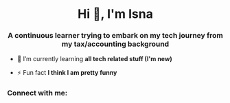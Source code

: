 <h1 align="center">Hi 👋, I'm Isna</h1>
<h3 align="center">A continuous learner trying to embark on my tech journey from my tax/accounting background</h3>

- 🌱 I’m currently learning **all tech related stuff (I'm new)**

- ⚡ Fun fact **I think I am pretty funny**

<h3 align="left">Connect with me:</h3>
<p align="left">
</p>

